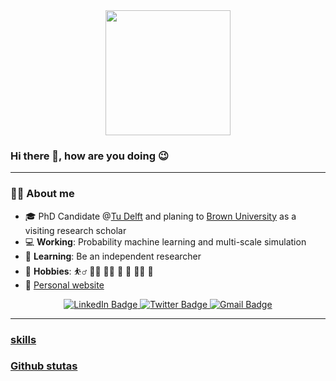 <div id="header" align="center">
  <img src="https://media1.giphy.com/media/WtTnAfZn6aVJfBzlN3/giphy.gif" width="200"/>
</div>


### Hi there 👋, how are you doing :wink:
---

### :student: About me
- :mortar_board: PhD Candidate @[Tu Delft](https://www.tudelft.nl/) and planing to [Brown University](https://www.brown.edu/) as a visiting research scholar
- 💻 __Working__: Probability machine learning and multi-scale simulation 
- :muscle: __Learning__: Be an independent researcher
- :seedling: __Hobbies__: ⛹️‍♂️  🏃‍♂️  🏊‍♂️  🏸  📸  🧑‍🍳  🥢
- :speech_balloon: [Personal website](https://jiaxiangyi96.github.io/)

<div align= "center" id="badges">
  <a href="https://www.linkedin.com/in/jiaxiang-yi" target="_blank"><img src="https://img.shields.io/badge/LinkedIn-blue?style=for-the-badge&logo=linkedin&logoColor=white" alt="LinkedIn Badge"/> 
  <a href="https://twitter.com/yagafighting" target="_blank"><img src="https://img.shields.io/badge/Twitter-blue?style=for-the-badge&logo=Twitter&logoColor=white" alt="Twitter Badge"/> 
  <a href = "mailto:yagafighting@gmail.com"><img src="https://img.shields.io/badge/Gmail-red?style=for-the-badge&logo=Gmail&logoColor=white" alt="Gmail Badge"/>
  
</div>

---
### skills 

### Github stutas 
